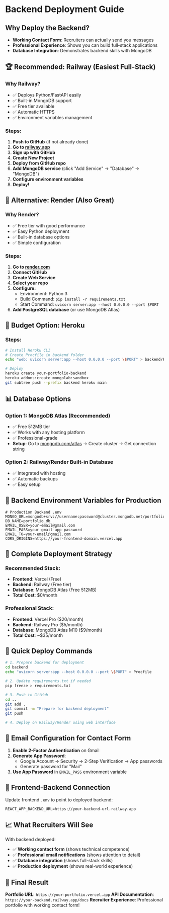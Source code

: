 # Backend Deployment Guide

## Why Deploy the Backend?
- **Working Contact Form**: Recruiters can actually send you messages
- **Professional Experience**: Shows you can build full-stack applications
- **Database Integration**: Demonstrates backend skills with MongoDB

## 🏆 **Recommended: Railway (Easiest Full-Stack)**

### Why Railway?
- ✅ Deploys Python/FastAPI easily
- ✅ Built-in MongoDB support
- ✅ Free tier available
- ✅ Automatic HTTPS
- ✅ Environment variables management

### Steps:
1. **Push to GitHub** (if not already done)
2. **Go to [railway.app](https://railway.app)**
3. **Sign up with GitHub**
4. **Create New Project**
5. **Deploy from GitHub repo**
6. **Add MongoDB service** (click "Add Service" → "Database" → "MongoDB")
7. **Configure environment variables**
8. **Deploy!**

## 🥈 **Alternative: Render (Also Great)**

### Why Render?
- ✅ Free tier with good performance
- ✅ Easy Python deployment
- ✅ Built-in database options
- ✅ Simple configuration

### Steps:
1. **Go to [render.com](https://render.com)**
2. **Connect GitHub**
3. **Create Web Service**
4. **Select your repo**
5. **Configure:**
   - Environment: Python 3
   - Build Command: `pip install -r requirements.txt`
   - Start Command: `uvicorn server:app --host 0.0.0.0 --port $PORT`
6. **Add PostgreSQL database** (or use MongoDB Atlas)

## 🥉 **Budget Option: Heroku**

### Steps:
```bash
# Install Heroku CLI
# Create Procfile in backend folder
echo "web: uvicorn server:app --host 0.0.0.0 --port \$PORT" > backend/Procfile

# Deploy
heroku create your-portfolio-backend
heroku addons:create mongolab:sandbox
git subtree push --prefix backend heroku main
```

## 📊 **Database Options**

### Option 1: MongoDB Atlas (Recommended)
- ✅ Free 512MB tier
- ✅ Works with any hosting platform
- ✅ Professional-grade
- **Setup**: Go to [mongodb.com/atlas](https://mongodb.com/atlas) → Create cluster → Get connection string

### Option 2: Railway/Render Built-in Database
- ✅ Integrated with hosting
- ✅ Automatic backups
- ✅ Easy setup

## 🔧 **Backend Environment Variables for Production**

```env
# Production Backend .env
MONGO_URL=mongodb+srv://username:password@cluster.mongodb.net/portfolio_db
DB_NAME=portfolio_db
EMAIL_USER=your-email@gmail.com
EMAIL_PASS=your-gmail-app-password
EMAIL_TO=your-email@gmail.com
CORS_ORIGINS=https://your-frontend-domain.vercel.app
```

## 🎯 **Complete Deployment Strategy**

### Recommended Stack:
- **Frontend**: Vercel (Free)
- **Backend**: Railway (Free tier)
- **Database**: MongoDB Atlas (Free 512MB)
- **Total Cost**: $0/month

### Professional Stack:
- **Frontend**: Vercel Pro ($20/month)
- **Backend**: Railway Pro ($5/month)
- **Database**: MongoDB Atlas M10 ($9/month)
- **Total Cost**: ~$35/month

## 🚀 **Quick Deploy Commands**

```bash
# 1. Prepare backend for deployment
cd backend
echo "uvicorn server:app --host 0.0.0.0 --port \$PORT" > Procfile

# 2. Update requirements.txt if needed
pip freeze > requirements.txt

# 3. Push to GitHub
cd ..
git add .
git commit -m "Prepare for backend deployment"
git push

# 4. Deploy on Railway/Render using web interface
```

## 📧 **Email Configuration for Contact Form**

1. **Enable 2-Factor Authentication** on Gmail
2. **Generate App Password**: 
   - Google Account → Security → 2-Step Verification → App passwords
   - Generate password for "Mail"
3. **Use App Password** in `EMAIL_PASS` environment variable

## 🔄 **Frontend-Backend Connection**

Update frontend `.env` to point to deployed backend:
```env
REACT_APP_BACKEND_URL=https://your-backend-url.railway.app
```

## 📈 **What Recruiters Will See**

With backend deployed:
- ✅ **Working contact form** (shows technical competence)
- ✅ **Professional email notifications** (shows attention to detail)
- ✅ **Database integration** (shows full-stack skills)
- ✅ **Production deployment** (shows real-world experience)

## 🎯 **Final Result**

**Portfolio URL**: `https://your-portfolio.vercel.app`
**API Documentation**: `https://your-backend.railway.app/docs`
**Recruiter Experience**: Professional portfolio with working contact form!